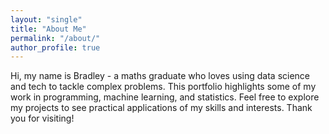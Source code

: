 ```yaml
---
layout: "single"
title: "About Me"
permalink: "/about/"
author_profile: true
---
```


Hi, my name is Bradley - a maths graduate who loves using data science and tech to 
tackle complex problems. This portfolio highlights some of my work in programming, 
machine learning, and statistics. Feel free to explore my projects to see practical 
applications of my skills and interests. Thank you for visiting!

